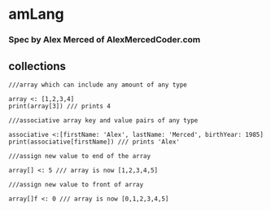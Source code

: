 # amLang
### Spec by Alex Merced of AlexMercedCoder.com


## collections

```
///array which can include any amount of any type

array <: [1,2,3,4]
print(array[3]) /// prints 4

///associative array key and value pairs of any type

associative <:[firstName: 'Alex', lastName: 'Merced', birthYear: 1985]
print(associative[firstName]) /// prints 'Alex'

///assign new value to end of the array

array[] <: 5 /// array is now [1,2,3,4,5]

///assign new value to front of array

array[]f <: 0 /// array is now [0,1,2,3,4,5]


```
